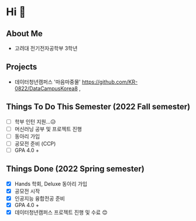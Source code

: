 # Hi 👋
## About Me
- 고려대 전기전자공학부 3학년

## Projects
- 데이터청년캠퍼스 '마음마중물'  https://github.com/KR-0822/DataCampusKorea8 , 

## Things To Do This Semester (2022 Fall semester)
- [ ] 학부 인턴 지원...😥
- [ ] 머신러닝 공부 및 프로젝트 진행
- [ ] 동아리 가입
- [ ] 공모전 준비 (CCP)
- [ ] GPA 4.0 +

## Things Done (2022 Spring semester)
- [x] Hands 학회, Deluxe 동아리 가입
- [x] 공모전 시작
- [x] 인공지능 융합전공 준비
- [x] GPA 4.0 +
- [x] 데이터청년캠퍼스 프로젝트 진행 및 수료
😊
